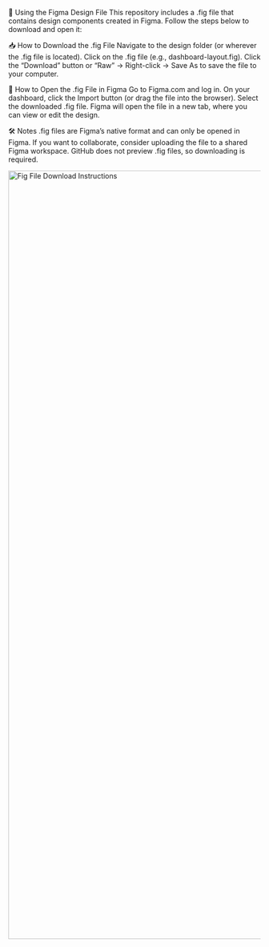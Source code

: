 🎨 Using the Figma Design File
This repository includes a .fig file that contains design components created in Figma. Follow the steps below to download and open it:

📥 How to Download the .fig File
Navigate to the design folder (or wherever the .fig file is located).
Click on the .fig file (e.g., dashboard-layout.fig).
Click the “Download” button or “Raw” → Right-click → Save As to save the file to your computer.

📂 How to Open the .fig File in Figma
Go to Figma.com and log in.
On your dashboard, click the Import button (or drag the file into the browser).
Select the downloaded .fig file.
Figma will open the file in a new tab, where you can view or edit the design.

🛠 Notes
.fig files are Figma’s native format and can only be opened in Figma.
If you want to collaborate, consider uploading the file to a shared Figma workspace.
GitHub does not preview .fig files, so downloading is required.



<img width="1024" height="1536" alt="Fig File Download Instructions" src="https://github.com/user-attachments/assets/248bbed5-6aae-4a51-99da-e5c88567e991" />
